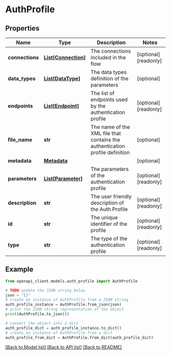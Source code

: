 # AuthProfile


## Properties

Name | Type | Description | Notes
------------ | ------------- | ------------- | -------------
**connections** | [**List[Connection]**](Connection.md) | The connections included in the flow | [optional] [readonly] 
**data_types** | [**List[DataType]**](DataType.md) | The data types definition of the parameters | [optional] 
**endpoints** | [**List[Endpoint]**](Endpoint.md) | The list of endpoints used by the authentication profile | [optional] [readonly] 
**file_name** | **str** | The name of the XML file that contains the authentication profile definition | [optional] 
**metadata** | [**Metadata**](Metadata.md) |  | [optional] 
**parameters** | [**List[Parameter]**](Parameter.md) | The parameters of the authentication profile | [optional] [readonly] 
**description** | **str** | The user friendly description of the Auth Profile | [optional] [readonly] 
**id** | **str** | The unique identifier of the profile | [optional] [readonly] 
**type** | **str** | The type of the authentication profile | [optional] [readonly] 

## Example

```python
from openapi_client.models.auth_profile import AuthProfile

# TODO update the JSON string below
json = "{}"
# create an instance of AuthProfile from a JSON string
auth_profile_instance = AuthProfile.from_json(json)
# print the JSON string representation of the object
print(AuthProfile.to_json())

# convert the object into a dict
auth_profile_dict = auth_profile_instance.to_dict()
# create an instance of AuthProfile from a dict
auth_profile_from_dict = AuthProfile.from_dict(auth_profile_dict)
```
[[Back to Model list]](../README.md#documentation-for-models) [[Back to API list]](../README.md#documentation-for-api-endpoints) [[Back to README]](../README.md)


